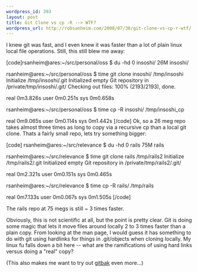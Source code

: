 ```yaml
--- 
wordpress_id: 393
layout: post
title: Git Clone vs cp -R --> WTF?
wordpress_url: http://robsanheim.com/2008/07/30/git-clone-vs-cp-r-wtf/
---
```

I knew git was fast, and I even knew it was faster than a lot of plain linux local file operations.  Still, this still blew me away:

[code]rsanheim@ares:~/src/personal/oss $ du -hd 0 insoshi/
 26M	insoshi/

rsanheim@ares:~/src/personal/oss $ time git clone insoshi/ /tmp/insoshi
Initialize /tmp/insoshi/.git
Initialized empty Git repository in /private/tmp/insoshi/.git/
Checking out files: 100% (2193/2193), done.

real	0m3.826s
user	0m0.251s
sys	0m0.658s

rsanheim@ares:~/src/personal/oss $ time cp -R insoshi/ /tmp/insoshi_cp

real	0m9.065s
user	0m0.114s
sys	0m1.442s
[/code]
Ok, so a 26 meg repo takes almost three times as long to copy via a recursive cp than a local git clone.  Thats a fairly small repo, lets try something bigger:

[code]
rsanheim@ares:~/src/relevance $ du -hd 0 rails
 75M	rails

rsanheim@ares:~/src/relevance $ time git clone rails /tmp/rails2
Initialize /tmp/rails2/.git
Initialized empty Git repository in /private/tmp/rails2/.git/

real	0m2.321s
user	0m0.151s
sys	0m0.465s

rsanheim@ares:~/src/relevance $ time cp -R rails/ /tmp/rails

real	0m7.133s
user	0m0.067s
sys	0m1.505s
[/code]

The rails repo at 75 megs is still ~ 3 times faster.

Obviously, this is not scientific at all, but the point is pretty clear.  Git is doing some magic that lets it move files around locally 2 to 3 times faster than a plain copy.  From looking at the man page, I would guess it has something to do with git using hardlinks for things in .git/objects when cloning locally.  My linux fu falls down a bit here -- what are the ramifications of using hard links versus doing a "real" copy?

(This also makes me want to try out <a href="http://eigenclass.org/hiki/gibak-backup-system-introduction">gitbak</a> even more...)
